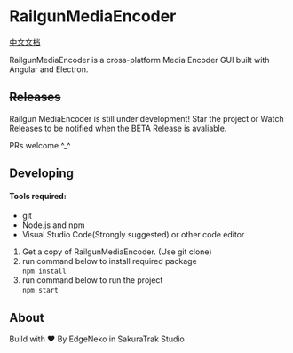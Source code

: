 # RailgunMediaEncoder

[中文文档](doc/readme_zh.md)

RailgunMediaEncoder is a cross-platform Media Encoder GUI built with Angular and Electron.

## <del>Releases</del>

Railgun MediaEncoder is still under development! Star the project or Watch Releases to be notified when the BETA Release is avaliable.

PRs welcome ^_^

## Developing

#### Tools required:

* git
* Node.js and npm
* Visual Studio Code(Strongly suggested) or other code editor

1. Get a copy of RailgunMediaEncoder. (Use git clone)
2. run command below to install required package  
`npm install`
3. run command below to run the project  
`npm start`

## About

Build with ❤ By EdgeNeko in SakuraTrak Studio
